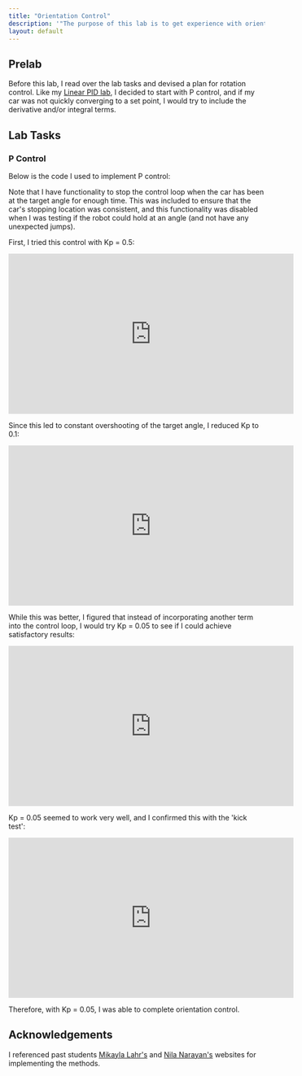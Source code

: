 ```yaml
---
title: "Orientation Control"
description: '"The purpose of this lab is to get experience with orientation PID using the IMU."'
layout: default
---
```


## Prelab

Before this lab, I read over the lab tasks and devised a plan for rotation control. Like my [Linear PID lab](./lab5.md), I decided to start with P control, and if my car was not quickly converging to a set point, I would try to include the derivative and/or integral terms.

## Lab Tasks

### P Control

Below is the code I used to implement P control:

<script src="https://gist.github.com/j-simp/c5d799712cb72fdbc17fb3e0061c2ceb.js"></script>

Note that I have functionality to stop the control loop when the car has been at the target angle for enough time. This was included to ensure that the car's stopping location was consistent, and this functionality was disabled when I was testing if the robot could hold at an angle (and not have any unexpected jumps).

First, I tried this control with Kp = 0.5:

<div style="text-align: center;">
    <iframe width="560" height="315" src="https://www.youtube.com/embed/G75Z7lFZ9no" 
    frameborder="0" allowfullscreen></iframe>
</div>

Since this led to constant overshooting of the target angle, I reduced Kp to 0.1:

<div style="text-align: center;">
    <iframe width="560" height="315" src="https://www.youtube.com/embed/41SCoGXn5GQ" 
    frameborder="0" allowfullscreen></iframe>
</div>

While this was better, I figured that instead of incorporating another term into the control loop, I would try Kp = 0.05 to see if I could achieve satisfactory results:

<div style="text-align: center;">
    <iframe width="560" height="315" src="https://www.youtube.com/embed/unKONuLc0ok" 
    frameborder="0" allowfullscreen></iframe>
</div>

Kp = 0.05 seemed to work very well, and I confirmed this with the 'kick test':

<div style="text-align: center;">
    <iframe width="560" height="315" src="https://www.youtube.com/embed/9MLquNn8DDw" 
    frameborder="0" allowfullscreen></iframe>
</div>

Therefore, with Kp = 0.05, I was able to complete orientation control.  


## Acknowledgements

I referenced past students [Mikayla Lahr's](https://mikaylalahr.github.io/FastRobotsLabReports/startbootstrap-resume-master/dist/index.html#Lab%206) and [Nila Narayan's](https://nila-n.github.io/Lab6.html) websites for implementing the methods.
